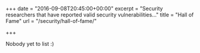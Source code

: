 +++
date = "2016-09-08T20:45:00+00:00"
excerpt = "Security researchers that have reported valid security vulnerabilities..."
title = "Hall of Fame"
url = "/security/hall-of-fame/"

+++

Nobody yet to list :)
